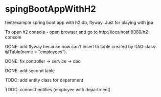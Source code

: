# spingBootAppWithH2
test/example spring boot app with h2 db, flyway. Just for playing with jpa

To open h2 console - open browser and go to http://localhost:8080/h2-console


DONE: add flyway because now can't insert to table created by DAO class: @Table(name = "employees").

DONE: fix controller -> service -> dao

DONE: add second table

TODO: add entity class for department

TODO: connect entities (employee with department)
